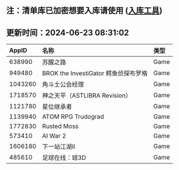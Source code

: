 ## 注：清单库已加密想要入库请使用 ([入库工具](https://github.com/BlankTMing/ManifestAutoUpdate/releases))

## 更新时间：2024-06-23 08:31:02
| AppID | 名称 | 类型  |
| :-------------------- | :----------------------------- | :----------- |
| 638990 | 苏醒之路| Game |
| 949480 | BROK the InvestiGator 鳄鱼侦探布罗格| Game |
| 1043260 | 角斗士公会经理| Game |
| 1718570 | 神之天平（ASTLIBRA Revision）| Game |
| 1121780 | 星位继承者| Game |
| 1139940 | ATOM RPG Trudograd| Game |
| 1772830 | Rusted Moss| Game |
| 573410 | AI War 2| Game |
| 1606180 | 下一站江湖Ⅱ| Game |
| 485610 | 足球在线：球3D| Game |
